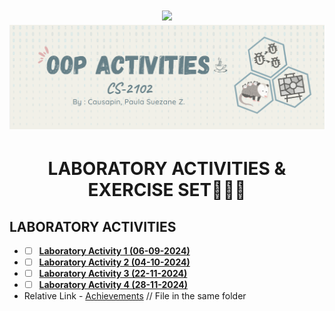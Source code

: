 <h1 align="center">
  <a><img src="
  <h1 align="center">
  <a><img src="https://github.com/Causapin-PaulaSuezane/practice-repo-main/blob/main/OOP%20Activity.png" alt="OOP Activities" ></a>
  <br>
</h1>

<div align="center">
  
 # **LABORATORY ACTIVITIES & EXERCISE SET👩🏼‍💻**
 
</div>

## LABORATORY ACTIVITIES
- - [ ] **[Laboratory Activity 1 (06-09-2024)](https://github.com/Causapin-PaulaSuezane/CausapinPaulaSuezaneCS2102_OOPactivities/tree/main/Laboratory%20Activities/Laboratory%20activity%201%20-%2006-09-2024)**
- - [ ] **[Laboratory Activity 2 (04-10-2024)](achievements.md)**
- - [ ] **[Laboratory Activity 3 (22-11-2024)](achievements.md)**
- - [ ] **[Laboratory Activity 4 (28-11-2024)](achievements.md)**

- Relative Link -
[Achievements](achievements.md)  // File in the same folder
